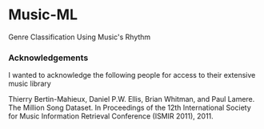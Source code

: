 # Music-ML
Genre Classification Using Music's Rhythm

### Acknowledgements
I wanted to acknowledge the following people for access to their extensive music library

Thierry Bertin-Mahieux, Daniel P.W. Ellis, Brian Whitman, and Paul Lamere. 
The Million Song Dataset. In Proceedings of the 12th International Society
for Music Information Retrieval Conference (ISMIR 2011), 2011.


